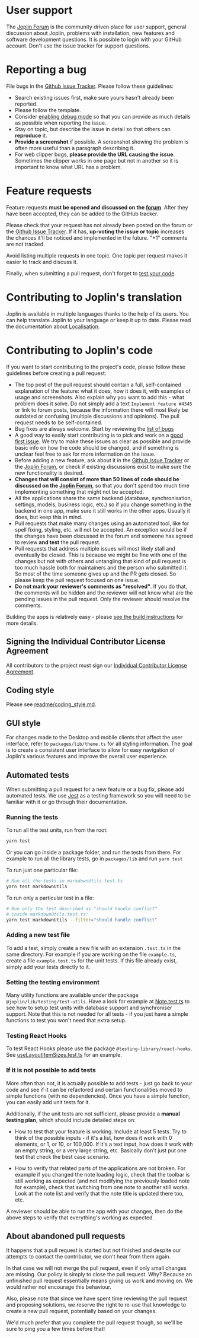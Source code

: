 # User support

The [Joplin Forum](https://discourse.joplinapp.org/) is the community driven place for user support, general discussion about Joplin, problems with installation, new features and software development questions. It is possible to login with your GitHub account. Don't use the issue tracker for support questions.

# Reporting a bug

File bugs in the [Github Issue Tracker](https://github.com/laurent22/joplin/issues?utf8=%E2%9C%93&q=is%3Aissue). Please follow these guidelines:

- Search existing issues first, make sure yours hasn't already been reported.
- Please follow the template.
- Consider [enabling debug mode](https://joplinapp.org/debugging/) so that you can provide as much details as possible when reporting the issue.
- Stay on topic, but describe the issue in detail so that others can **reproduce** it.
- **Provide a screenshot** if possible. A screenshot showing the problem is often more useful than a paragraph describing it.
- For web clipper bugs, **please provide the URL causing the issue**. Sometimes the clipper works in one page but not in another so it is important to know what URL has a problem.

# Feature requests

Feature requests **must be opened and discussed on the [forum](https://discourse.joplinapp.org/c/features)**. After they have been accepted, they can be added to the GitHub tracker.

Please check that your request has not already been posted on the forum or the [Github Issue Tracker](https://github.com/laurent22/joplin/issues?utf8=%E2%9C%93&q=is%3Aissue). If it has, **up-voting the issue or topic** increases the chances it'll be noticed and implemented in the future. "+1" comments are not tracked.

Avoid listing multiple requests in one topic. One topic per request makes it easier to track and discuss it.

Finally, when submitting a pull request, don't forget to [test your code](#automated-tests).

# Contributing to Joplin's translation

Joplin is available in multiple languages thanks to the help of its users. You can help translate Joplin to your language or keep it up to date. Please read the documentation about [Localisation](https://joplinapp.org/help/#localisation).

# Contributing to Joplin's code

If you want to start contributing to the project's code, please follow these guidelines before creating a pull request: 

- The top post of the pull request should contain a full, self-contained explanation of the feature: what it does, how it does it, with examples of usage and screenshots. Also explain why you want to add this - what problem does it solve. Do not simply add a text `Implement feature #4345` or link to forum posts, because the information there will most likely be outdated or confusing (multiple discussions and opinions). The pull request needs to be self-contained.
- Bug fixes are always welcome. Start by reviewing the [list of bugs](https://github.com/laurent22/joplin/issues?q=is%3Aissue+is%3Aopen+label%3Abug)
- A good way to easily start contributing is to pick and work on a [good first issue](https://github.com/laurent22/joplin/issues?q=is%3Aissue+is%3Aopen+label%3A%22good+first+issue%22). We try to make these issues as clear as possible and provide basic info on how the code should be changed, and if something is unclear feel free to ask for more information on the issue.
- Before adding a new feature, ask about it in the [Github Issue Tracker](https://github.com/laurent22/joplin/issues?utf8=%E2%9C%93&q=is%3Aissue) or the [Joplin Forum](https://discourse.joplinapp.org/), or check if existing discussions exist to make sure the new functionality is desired.
- **Changes that will consist of more than 50 lines of code should be discussed on the [Joplin Forum](https://discourse.joplinapp.org/)**, so that you don't spend too much time implementing something that might not be accepted.
- All the applications share the same backend (database, synchronisation, settings, models, business logic, etc.) so if you change something in the backend in one app, make sure it still works in the other apps. Usually it does, but keep this in mind.
- Pull requests that make many changes using an automated tool, like for spell fixing, styling, etc. will not be accepted. An exception would be if the changes have been discussed in the forum and someone has agreed to review **and test** the pull request.
- Pull requests that address multiple issues will most likely stall and eventually be closed. This is because we might be fine with one of the changes but not with others and untangling that kind of pull request is too much hassle both for maintainers and the person who submitted it. So most of the time someone gives up and the PR gets closed. So please keep the pull request focused on one issue.
- **Do not mark your reviewer's comments as "resolved"**. If you do that, the comments will be hidden and the reviewer will not know what are the pending issues in the pull request. Only the reviewer should resolve the comments.

Building the apps is relatively easy - please [see the build instructions](https://github.com/laurent22/joplin/blob/dev/BUILD.md) for more details.

## Signing the Individual Contributor License Agreement

All contributors to the project must sign our [Individual Contributor License Agreement](https://github.com/laurent22/joplin/blob/dev/readme/cla.md).

## Coding style

Please see [readme/coding_style.md](readme/coding_style.md).

## GUI style

For changes made to the Desktop and mobile clients that affect the user interface, refer to `packages/lib/theme.ts` for all styling information. The goal is to create a consistent user interface to allow for easy navigation of Joplin's various features and improve the overall user experience.

## Automated tests

When submitting a pull request for a new feature or a bug fix, please add automated tests. We use [Jest](https://jestjs.io/) as a testing framework so you will need to be familiar with it or go through their documentation.

### Running the tests

To run all the test units, run from the root:

```sh
yarn test
```

Or you can go inside a package folder, and run the tests from there. For example to run all the library tests, go in `packages/lib` and run `yarn test`

To run just one particular file:

```sh
# Run all the tests in markdownUtils.test.ts
yarn test markdownUtils
```

To run only a particular test in a file:

```sh
# Run only the test described as "should handle conflict"
# inside markdownUtils.test.ts:
yarn test markdownUtils --filter="should handle conflict"
```

### Adding a new test file

To add a test, simply create a new file with an extension `.test.ts` in the same directory. For example if you are working on the file `example.ts`, create a file `example.test.ts` for the unit tests. If this file already exist, simply add your tests directly to it.

### Setting the testing environment

Many utility functions are available under the package `@joplin/lib/testing/test-utils`. Have a look for example at [Note.test.ts](https://github.com/laurent22/joplin/blob/dev/packages/lib/models/Note.test.ts) to see how to setup test units with database support and synchroniser support. Note that this is not needed for all tests - if you just have a simple functions to test you won't need that extra setup.

### Testing React Hooks

To test React Hooks please use the package `@testing-library/react-hooks`. See [useLayoutItemSizes.test.ts](https://github.com/laurent22/joplin/blob/dev/packages/app-desktop/gui/ResizableLayout/utils/useLayoutItemSizes.test.ts) for an example.

### If it is not possible to add tests

More often than not, it is actually possible to add tests - just go back to your code and see if it can be refactored and certain functionalities moved to simple functions (with no dependencies). Once you have a simple function, you can easily add unit tests for it.

Additionally, if the unit tests are not sufficient, please provide a **manual testing plan**, which should include detailed steps on:

- How to test that your feature is working. Include at least 5 tests. Try to think of the possible inputs - if it's a list, how does it work with 0 elements, or 1, or 10, or 100,000. If it's a text input, how does it work with an empty string, or a very large string, etc. Basically don't just put one test that check the best case scenario.

- How to verify that related parts of the applications are not broken. For example if you changed the note loading logic, check that the toolbar is still working as expected (and not modifying the previously loaded note for example), check that switching from one note to another still works. Look at the note list and verify that the note title is updated there too, etc.

A reviewer should be able to run the app with your changes, then do the above steps to verify that everything's working as expected.

## About abandoned pull requests

It happens that a pull request is started but not finished and despite our attempts to contact the contributor, we don't hear from them again.

In that case we will not merge the pull request, even if only small changes are missing. Our policy is simply to close the pull request. Why? Because an unfinished pull request essentially means giving us work and moving on. We would rather not encourage this behaviour.

Also, please note that since we have spent time reviewing the pull request and proposing solutions, we reserve the right to re-use that knowledge to create a new pull request, potentially based on your changes.

We'd much prefer that you complete the pull request though, so we'll be sure to ping you a few times before that!
